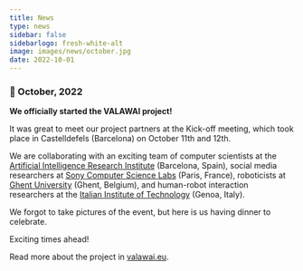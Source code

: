 ```yaml
---
title: News
type: news
sidebar: false
sidebarlogo: fresh-white-alt
image: images/news/october.jpg
date: 2022-10-01
---
```



### 📌 October, 2022

**We officially started the VALAWAI project!**

It was great to meet our project partners at the Kick-off meeting, which took place in Castelldefels (Barcelona) on October 11th and 12th. 

We are collaborating with an exciting team of computer scientists at the [Artificial Intelligence Research Institute](https://www.iiia.csic.es/en-us/) (Barcelona, Spain), social media researchers at [Sony Computer Science Labs](https://www.sonycsl.co.jp/) (Paris, France), roboticists at [Ghent University](https://www.ugent.be/en) (Ghent, Belgium), and human-robot interaction researchers at the [Italian Institute of Technology](https://www.iit.it/) (Genoa, Italy).  

We forgot to take pictures of the event, but here is us having dinner to celebrate.  

Exciting times ahead!

Read more about the project in [valawai.eu](https://valawai.eu/).
